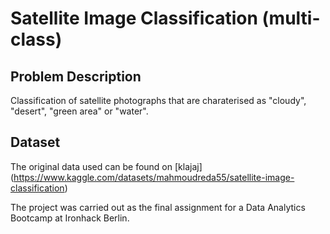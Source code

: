 # Satellite Image Classification (multi-class)

## Problem Description
Classification of satellite photographs that are charaterised as "cloudy", "desert", "green area" or "water".

## Dataset
The original data used can be found on [klajaj] (https://www.kaggle.com/datasets/mahmoudreda55/satellite-image-classification)



The project was carried out as the final assignment for a Data Analytics Bootcamp at Ironhack Berlin.

